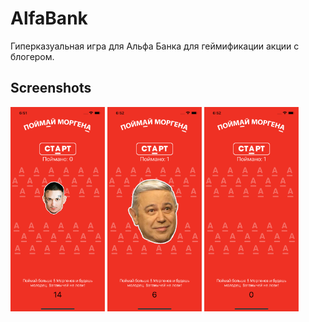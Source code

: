 # AlfaBank
 Гиперказуальная игра для Альфа Банка для геймификации акции с блогером.

 ## Screenshots


<img src="https://github.com/nataliiagrigoreva/AlfaBank/blob/main/AlfaBank/screenshots/Simulator%20Screen%20Shot%20-%20iPhone%2012%20-%202023-06-23%20at%2018.51.55.png" width=30% height=30%> <img src="https://github.com/nataliiagrigoreva/AlfaBank/blob/main/AlfaBank/screenshots/Simulator%20Screen%20Shot%20-%20iPhone%2012%20-%202023-06-23%20at%2018.52.03.png" width=30% height=30%> <img src="https://github.com/nataliiagrigoreva/AlfaBank/blob/main/AlfaBank/screenshots/Simulator%20Screen%20Shot%20-%20iPhone%2012%20-%202023-06-23%20at%2018.52.12.png" width=30% height=30%>
